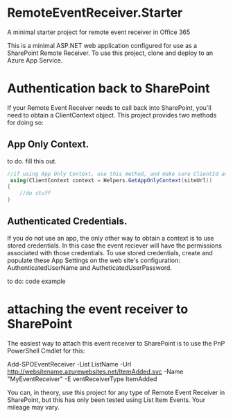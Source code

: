 # RemoteEventReceiver.Starter
A minimal starter project for remote event receiver in Office 365

This is a minimal ASP.NET web application configured for use as a SharePoint Remote Receiver. To use this project, clone and deploy to an Azure App Service.

# Authentication back to SharePoint

If your Remote Event Receiver needs to call back into SharePoint, you'll need to obtain a ClientContext object.  This project provides two methods for doing so:

## App Only Context.

to do. fill this out.

```C#
//if using App Only Context, use this method, and make sure ClientId and ClientSecret are specified in AppSettings
 using(ClientContext context = Helpers.GetAppOnlyContext(siteUrl))
{
    //do stuff
}
```

## Authenticated Credentials. 
If you do not use an app, the only other way to obtain a context is to use stored credentials. In this case the event reciever will have the permissions associated with those credentials.  To use stored credentials, create and populate these App Settings on the web site's configuration: AuthenticatedUserName and AutheticatedUserPassword.

to do:  code example

# attaching the event receiver to SharePoint
The easiest way to attach this event receiver to SharePoint is to use the PnP PowerShell Cmdlet for this:

Add-SPOEventReceiver -List ListName -Url http://websitename.azurewebsites.net/ItemAdded.svc -Name "MyEventReceiver" -E
ventReceiverType ItemAdded

You can, in theory, use this project for any type of Remote Event Receiver in SharePoint, but this has only been tested using List Item Events. Your mileage may vary.
